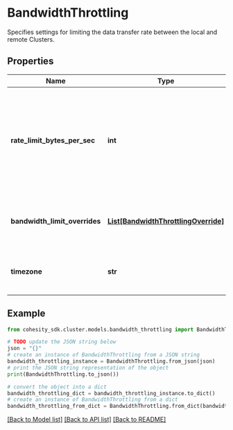 # BandwidthThrottling

Specifies settings for limiting the data transfer rate between the local and remote Clusters.

## Properties

Name | Type | Description | Notes
------------ | ------------- | ------------- | -------------
**rate_limit_bytes_per_sec** | **int** | Specifies the maximum allowed data transfer rate between the local Cluster and remote Clusters. | [optional] 
**bandwidth_limit_overrides** | [**List[BandwidthThrottlingOverride]**](BandwidthThrottlingOverride.md) | Specifies the max rate limit at which we upload the data. | [optional] 
**timezone** | **str** | Specifies a time zone for the specified time period. | [optional] 

## Example

```python
from cohesity_sdk.cluster.models.bandwidth_throttling import BandwidthThrottling

# TODO update the JSON string below
json = "{}"
# create an instance of BandwidthThrottling from a JSON string
bandwidth_throttling_instance = BandwidthThrottling.from_json(json)
# print the JSON string representation of the object
print(BandwidthThrottling.to_json())

# convert the object into a dict
bandwidth_throttling_dict = bandwidth_throttling_instance.to_dict()
# create an instance of BandwidthThrottling from a dict
bandwidth_throttling_from_dict = BandwidthThrottling.from_dict(bandwidth_throttling_dict)
```
[[Back to Model list]](../README.md#documentation-for-models) [[Back to API list]](../README.md#documentation-for-api-endpoints) [[Back to README]](../README.md)


